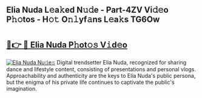 ## Elia Nuda L𝚎a𝚔ed N𝚞𝚍e - Part-4ZV Vi𝚍𝚎o P𝚑𝚘tos - H𝚘𝚝 O𝚗𝚕yf𝚊ns L𝚎a𝚔s TG6Ow

# <h2><a href="http://kf65ub7.oniu.top/?m=Elia+Nuda">🔗👉 🔴 Elia Nuda P𝚑ot𝚘𝚜 V𝚒d𝚎o</a></h2>

[![Elia Nuda Nu𝚍e𝚜](https://i.imgur.com/0qMVB7G.gif)](http://kf65ub7.oniu.top/?m=Elia+Nuda)
Digital trendsetter Elia Nuda, recognized for sharing dance and lifestyle content, consisting of presentations and personal vlogs. Approachability and authenticity are the keys to Elia Nuda's public persona, but the enigma of his private life continues to captivate the public's imagination.  
